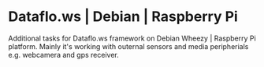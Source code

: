 Dataflo.ws | Debian | Raspberry Pi
===============

Additional tasks for Dataflo.ws framework on Debian Wheezy | Raspberry Pi platform. Mainly it's working with outernal sensors and media peripherials e.g. webcamera and gps receiver.
